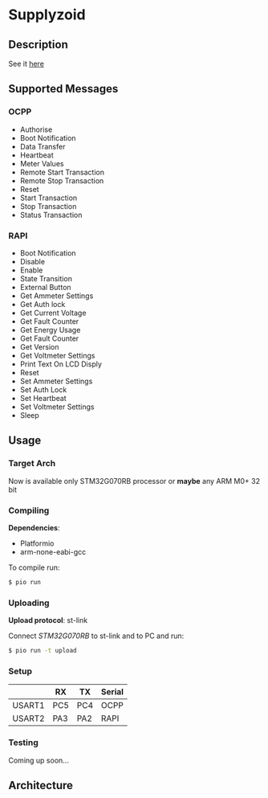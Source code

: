 # Supplyzoid

## Description

See it [here](../README.md)

## Supported Messages

### OCPP

 - Authorise
 - Boot Notification
 - Data Transfer
 - Heartbeat
 - Meter Values
 - Remote Start Transaction
 - Remote Stop Transaction
 - Reset
 - Start Transaction
 - Stop Transaction
 - Status Transaction

### RAPI

 - Boot Notification
 - Disable
 - Enable
 - State Transition
 - External Button
 - Get Ammeter Settings
 - Get Auth lock
 - Get Current Voltage
 - Get Fault Counter
 - Get Energy Usage
 - Get Fault Counter
 - Get Version
 - Get Voltmeter Settings
 - Print Text On LCD Disply
 - Reset
 - Set Ammeter Settings
 - Set Auth Lock
 - Set Heartbeat
 - Set Voltmeter Settings
 - Sleep

## Usage

### Target Arch

Now is available only STM32G070RB processor or __maybe__ any ARM M0+ 32 bit

### Compiling

__Dependencies__: 
 - Platformio
 - arm-none-eabi-gcc

To compile run:

```cmd
$ pio run
```

### Uploading

__Upload protocol__: st-link

Connect _STM32G070RB_ to st-link and to PC and run:

```cmd
$ pio run -t upload
```

### Setup

|        |  RX | TX  | Serial |
|--------|-----|-----|--------|
| USART1 | PC5 | PC4 | OCPP   |
| USART2 | PA3 | PA2 | RAPI   |


### Testing

Coming up soon...

## Architecture

